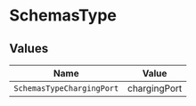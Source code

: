 # SchemasType


## Values

| Name                      | Value                     |
| ------------------------- | ------------------------- |
| `SchemasTypeChargingPort` | chargingPort              |